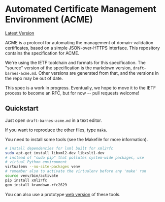 # Automated Certificate Management Environment (ACME)

[Latest Version](https://letsencrypt.github.io/acme-spec/)

ACME is a protocol for automating the management of domain-validation certificates, based on a simple JSON-over-HTTPS interface.  This repository contains the specification for ACME.

We're using the IETF toolchain and formats for this specification.  The "source" version of the specification is the markdown version, `draft-barnes-acme.md`.  Other versions are generated from that, and the versions in the repo may be out of date.

This spec is a work in progress.  Eventually, we hope to move it to the IETF process to become an RFC, but for now -- pull requests welcome!

## Quickstart

Just open `draft-barnes-acme.md` in a text editor.

If you want to reproduce the other files, type `make`.

You need to install some tools (see the Makefile for more information).
```sh
# install dependencies for lxml built for xml2rfc
sudo apt-get install libxml2-dev libxslt1-dev
# instead of "sudo pip" that pollutes system-wide packages, use
# virtual Python environment
virtualenv --no-site-packages venv
# remember also to activate the virtualenv before any 'make' run
source venv/bin/activate
pip install xml2rfc
gem install kramdown-rfc2629
```

You can also use a prototype [web version](http://ipv.sx/draftr/) of these tools.
